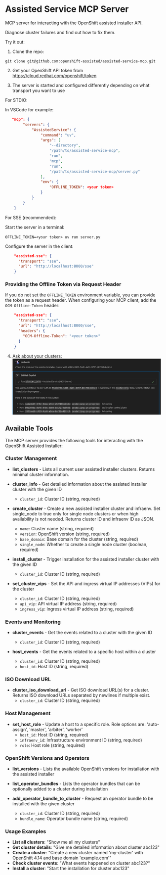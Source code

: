 # Assisted Service MCP Server

MCP server for interacting with the OpenShift assisted installer API.

Diagnose cluster failures and find out how to fix them.

Try it out:

1. Clone the repo:
```
git clone git@github.com:openshift-assisted/assisted-service-mcp.git
```

2. Get your OpenShift API token from https://cloud.redhat.com/openshift/token

3. The server is started and configured differently depending on what transport you want to use

For STDIO:

In VSCode for example:
```json
   "mcp": {
        "servers": {
            "AssistedService": {
                "command": "uv",
                "args": [
                    "--directory",
                    "/path/to/assisted-service-mcp",
                    "run",
                    "mcp",
                    "run",
                    "/path/to/assisted-service-mcp/server.py"
                ],
                "env": {
                    "OFFLINE_TOKEN": <your token>
                }
            }
        }
    }
```

For SSE (recommended):

Start the server in a terminal:

`OFFLINE_TOKEN=<your token> uv run server.py`

Configure the server in the client:

```json
    "assisted-sse": {
      "transport": "sse",
      "url": "http://localhost:8000/sse"
    }
```

### Providing the Offline Token via Request Header

If you do not set the `OFFLINE_TOKEN` environment variable, you can provide the token as a request header.
When configuring your MCP client, add the `OCM-Offline-Token` header:

```json
    "assisted-sse": {
      "transport": "sse",
      "url": "http://localhost:8000/sse",
      "headers": {
        "OCM-Offline-Token": "<your token>"
      }
    }
```

4. Ask about your clusters:
![Example prompt asking about a cluster](images/cluster-prompt-example.png)

## Available Tools

The MCP server provides the following tools for interacting with the OpenShift Assisted Installer:

### Cluster Management

* **list_clusters** - Lists all current user assisted installer clusters. Returns minimal cluster information.

* **cluster_info** - Get detailed information about the assisted installer cluster with the given ID
  * `cluster_id`: Cluster ID (string, required)

* **create_cluster** - Create a new assisted installer cluster and infraenv. Set single_node to true only for single node clusters or when high availability is not needed. Returns cluster ID and infraenv ID as JSON.
  * `name`: Cluster name (string, required)
  * `version`: OpenShift version (string, required)
  * `base_domain`: Base domain for the cluster (string, required)
  * `single_node`: Whether to create a single node cluster (boolean, required)

* **install_cluster** - Trigger installation for the assisted installer cluster with the given ID
  * `cluster_id`: Cluster ID (string, required)

* **set_cluster_vips** - Set the API and ingress virtual IP addresses (VIPs) for the cluster
  * `cluster_id`: Cluster ID (string, required)
  * `api_vip`: API virtual IP address (string, required)
  * `ingress_vip`: Ingress virtual IP address (string, required)

### Events and Monitoring

* **cluster_events** - Get the events related to a cluster with the given ID
  * `cluster_id`: Cluster ID (string, required)

* **host_events** - Get the events related to a specific host within a cluster
  * `cluster_id`: Cluster ID (string, required)
  * `host_id`: Host ID (string, required)

### ISO Download URL

* **cluster_iso_download_url** - Get ISO download URL(s) for a cluster. Returns ISO download URLs separated by newlines if multiple exist.
  * `cluster_id`: Cluster ID (string, required)

### Host Management

* **set_host_role** - Update a host to a specific role. Role options are: 'auto-assign', 'master', 'arbiter', 'worker'
  * `host_id`: Host ID (string, required)
  * `infraenv_id`: Infrastructure environment ID (string, required)
  * `role`: Host role (string, required)

### OpenShift Versions and Operators

* **list_versions** - Lists the available OpenShift versions for installation with the assisted installer

* **list_operator_bundles** - Lists the operator bundles that can be optionally added to a cluster during installation

* **add_operator_bundle_to_cluster** - Request an operator bundle to be installed with the given cluster
  * `cluster_id`: Cluster ID (string, required)
  * `bundle_name`: Operator bundle name (string, required)

### Usage Examples

* **List all clusters**: "Show me all my clusters"
* **Get cluster details**: "Give me detailed information about cluster abc123"
* **Create a cluster**: "Create a new cluster named 'my-cluster' with OpenShift 4.14 and base domain 'example.com'"
* **Check cluster events**: "What events happened on cluster abc123?"
* **Install a cluster**: "Start the installation for cluster abc123"
